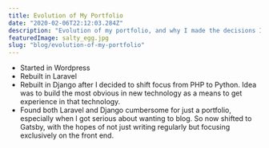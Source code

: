 ```yaml
---
title: Evolution of My Portfolio
date: "2020-02-06T22:12:03.284Z"
description: "Evolution of my portfolio, and why I made the decisions I did"
featuredImage: salty_egg.jpg
slug: "blog/evolution-of-my-portfolio"
---
```



- Started in Wordpress
- Rebuilt in Laravel
- Rebuilt in Django after I decided to shift focus from PHP to Python. Idea was to build the most obvious in new technology as a means to get experience in that technology. 
- Found both Laravel and Django cumbersome for just a portfolio, especially when I got serious about wanting to blog. So now shifted to Gatsby, with the hopes of not just writing regularly but focusing exclusively on the front end. 
